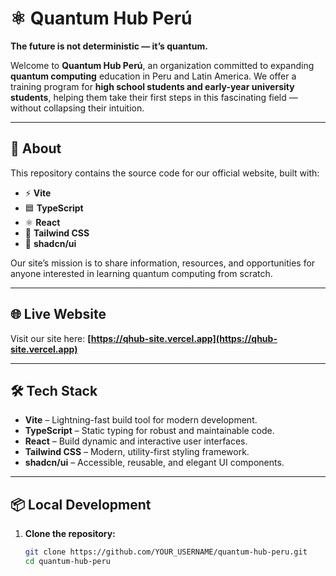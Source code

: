 # ⚛️ Quantum Hub Perú

**The future is not deterministic — it’s quantum.**

Welcome to **Quantum Hub Perú**, an organization committed to expanding **quantum computing** education in Peru and Latin America. We offer a training program for **high school students and early-year university students**, helping them take their first steps in this fascinating field — without collapsing their intuition.

---

## 🚀 About

This repository contains the source code for our official website, built with:

- ⚡️ **Vite**
- 🟦 **TypeScript**
- ⚛️ **React**
- 🎨 **Tailwind CSS**
- 🧩 **shadcn/ui**

Our site’s mission is to share information, resources, and opportunities for anyone interested in learning quantum computing from scratch.

---

## 🌐 Live Website

Visit our site here: **[https://qhub-site.vercel.app](https://qhub-site.vercel.app)**  

---

## 🛠️ Tech Stack

- **Vite** – Lightning-fast build tool for modern development.
- **TypeScript** – Static typing for robust and maintainable code.
- **React** – Build dynamic and interactive user interfaces.
- **Tailwind CSS** – Modern, utility-first styling framework.
- **shadcn/ui** – Accessible, reusable, and elegant UI components.

---

## 📦 Local Development

1. **Clone the repository:**
   ```bash
   git clone https://github.com/YOUR_USERNAME/quantum-hub-peru.git
   cd quantum-hub-peru
